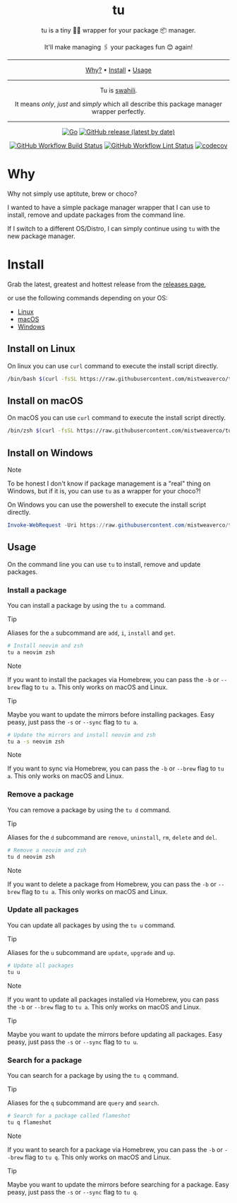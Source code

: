 <div align="center">
  <h1>tu</h1>

  <p>tu is a tiny 🤏🏾 wrapper for your package 📦 manager.</p>
  <p> It'll make managing 🖇️ your packages fun 😊 again!</p>

  <hr/>

  <a href="#why">Why?</a>
  <span> • </span>
  <a href="#install">Install</a>
  <span> • </span>
  <a href="#usage">Usage</a>

  <hr/>

  <p>Tu is <a href="https://en.wikipedia.org/wiki/Swahili_language">swahili</a>.</p>
  <p>It means <em>only</em>, <em>just</em> and <em>simply</em> which all describe this package manager wrapper perfectly.</p>

  <hr/>


[![Go](https://img.shields.io/badge/Made%20with%20Go-00ADD8.svg?style=for-the-badge&logo=go&logoColor=ffffff)](https://golang.org)
[![GitHub release (latest by date)](https://img.shields.io/github/v/release/mistweaverco/tu?style=for-the-badge)](https://github.com/mistweaverco/tu/releases/latest)

  <p></p>

[![GitHub Workflow Build Status](https://img.shields.io/github/actions/workflow/status/mistweaverco/tu/build.yml?style=for-the-badge)](https://github.com/mistweaverco/tu/actions/workflows/build.yml)
[![GitHub Workflow Lint Status](https://img.shields.io/github/actions/workflow/status/mistweaverco/tu/lint.yml?style=for-the-badge&label=lint)](https://github.com/mistweaverco/tu/actions/workflows/lint.yml)
[![codecov](https://img.shields.io/codecov/c/github/mistweaverco/tu?token=yoLIXBNzAZ&style=for-the-badge)](https://codecov.io/github/mistweaverco/tu)


</div>

# Why

Why not simply use aptitute, brew or choco?

I wanted to have a simple package manager wrapper
that I can use to install, remove and update packages from the command line.

If I switch to a different OS/Distro, I can simply continue using `tu` with the
new package manager.

# Install

Grab the latest, greatest and hottest release from the
[releases page](https://github.com/mistweaverco/tu/releases),

or use the following commands depending on your OS:

- [Linux](#install-on-linux)
- [macOS](#install-on-macos)
- [Windows](#install-on-windows)

## Install on Linux

On linux you can use `curl` command to execute the install script directly.

```sh
/bin/bash $(curl -fsSL https://raw.githubusercontent.com/mistweaverco/tu/HEAD/install.sh)
```

## Install on macOS

On macOS you can use `curl` command to execute the install script directly.

```sh
/bin/zsh $(curl -fsSL https://raw.githubusercontent.com/mistweaverco/tu/HEAD/install.sh)
```

## Install on Windows

> [!NOTE]
> To be honest I don't know if package management is a "real" thing on Windows,
> but if it is, you can use `tu` as a wrapper for your choco?!

On Windows you can use the powershell to execute the install script directly.

```powershell
Invoke-WebRequest -Uri https://raw.githubusercontent.com/mistweaverco/tu/HEAD/install.ps1 -OutFile tu-install.ps1 | .\tu-install.ps1
```

## Usage

On the command line you can use `tu` to install, remove and update packages.

### Install a package

You can install a package by using the `tu a` command.

> [!TIP]
> Aliases for the `a` subcommand are `add`, `i`, `install` and `get`.

```sh
# Install neovim and zsh
tu a neovim zsh
```
> [!NOTE]
> If you want to install the packages via Homebrew, you can pass the `-b` or `--brew` flag to `tu a`.
> This only works on macOS and Linux.

> [!TIP]
> Maybe you want to update the mirrors before installing packages.
> Easy peasy, just pass the `-s` or `--sync` flag to `tu a`.

```sh
# Update the mirrors and install neovim and zsh
tu a -s neovim zsh
```
> [!NOTE]
> If you want to sync via Homebrew,
> you can pass the `-b` or `--brew` flag to `tu a`.
> This only works on macOS and Linux.

### Remove a package

You can remove a package by using the `tu d` command.

> [!TIP]
> Aliases for the `d` subcommand are `remove`, `uninstall`, `rm`, `delete` and `del`.

```sh
# Remove a neovim and zsh
tu d neovim zsh
```

> [!NOTE]
> If you want to delete a package from Homebrew,
> you can pass the `-b` or `--brew` flag to `tu a`.
> This only works on macOS and Linux.

### Update all packages

You can update all packages by using the `tu u` command.

> [!TIP]
> Aliases for the `u` subcommand are `update`, `upgrade` and `up`.

```sh
# Update all packages
tu u
```

> [!NOTE]
> If you want to update all packages installed via Homebrew,
> you can pass the `-b` or `--brew` flag to `tu a`.
> This only works on macOS and Linux.

> [!TIP]
> Maybe you want to update the mirrors before updating all packages.
> Easy peasy, just pass the `-s` or `--sync` flag to `tu u`.

### Search for a package

You can search for a package by using the `tu q` command.

> [!TIP]
> Aliases for the `q` subcommand are `query` and `search`.

```sh
# Search for a package called flameshot
tu q flameshot
```

> [!NOTE]
> If you want to search for a package via Homebrew,
> you can pass the `-b` or `--brew` flag to `tu q`.
> This only works on macOS and Linux.

> [!TIP]
> Maybe you want to update the mirrors before searching for a package.
> Easy peasy, just pass the `-s` or `--sync` flag to `tu q`.


